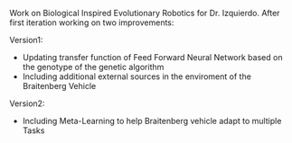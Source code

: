 Work on Biological Inspired Evolutionary Robotics for Dr. Izquierdo. 
After first iteration working on two improvements:

Version1:
- Updating transfer function of Feed Forward Neural Network based on the genotype of the genetic algorithm
- Including additional external sources in the enviroment of the Braitenberg Vehicle


Version2:
- Including Meta-Learning to help Braitenberg vehicle adapt to multiple Tasks
